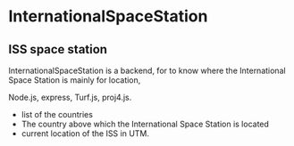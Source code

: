 # InternationalSpaceStation
## ISS space station

InternationalSpaceStation is a backend, for to know where the International Space Station is mainly for location,

Node.js, express, Turf.js, proj4.js.

- list of the countries
- The country above which the International Space Station is located
- current location of the ISS in UTM.
